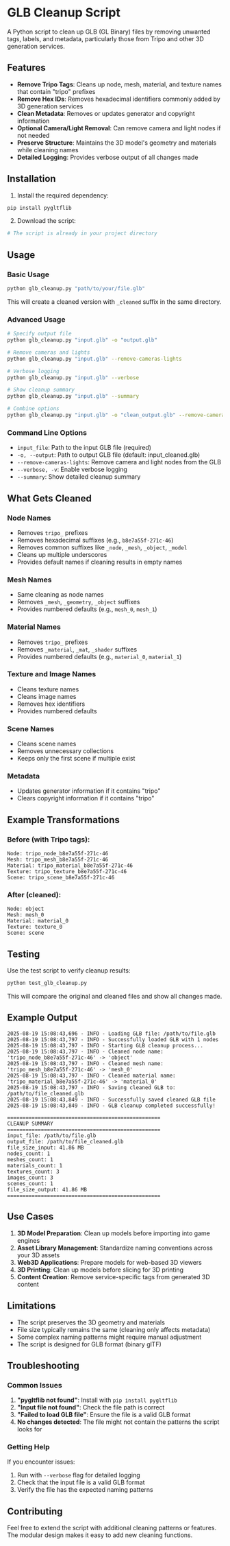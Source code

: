 # GLB Cleanup Script

A Python script to clean up GLB (GL Binary) files by removing unwanted tags, labels, and metadata, particularly those from Tripo and other 3D generation services.

## Features

- **Remove Tripo Tags**: Cleans up node, mesh, material, and texture names that contain "tripo" prefixes
- **Remove Hex IDs**: Removes hexadecimal identifiers commonly added by 3D generation services
- **Clean Metadata**: Removes or updates generator and copyright information
- **Optional Camera/Light Removal**: Can remove camera and light nodes if not needed
- **Preserve Structure**: Maintains the 3D model's geometry and materials while cleaning names
- **Detailed Logging**: Provides verbose output of all changes made

## Installation

1. Install the required dependency:
```bash
pip install pygltflib
```

2. Download the script:
```bash
# The script is already in your project directory
```

## Usage

### Basic Usage

```bash
python glb_cleanup.py "path/to/your/file.glb"
```

This will create a cleaned version with `_cleaned` suffix in the same directory.

### Advanced Usage

```bash
# Specify output file
python glb_cleanup.py "input.glb" -o "output.glb"

# Remove cameras and lights
python glb_cleanup.py "input.glb" --remove-cameras-lights

# Verbose logging
python glb_cleanup.py "input.glb" --verbose

# Show cleanup summary
python glb_cleanup.py "input.glb" --summary

# Combine options
python glb_cleanup.py "input.glb" -o "clean_output.glb" --remove-cameras-lights --verbose --summary
```

### Command Line Options

- `input_file`: Path to the input GLB file (required)
- `-o, --output`: Path to output GLB file (default: input_cleaned.glb)
- `--remove-cameras-lights`: Remove camera and light nodes from the GLB
- `--verbose, -v`: Enable verbose logging
- `--summary`: Show detailed cleanup summary

## What Gets Cleaned

### Node Names
- Removes `tripo_` prefixes
- Removes hexadecimal suffixes (e.g., `b8e7a55f-271c-46`)
- Removes common suffixes like `_node`, `_mesh`, `_object`, `_model`
- Cleans up multiple underscores
- Provides default names if cleaning results in empty names

### Mesh Names
- Same cleaning as node names
- Removes `_mesh`, `_geometry`, `_object` suffixes
- Provides numbered defaults (e.g., `mesh_0`, `mesh_1`)

### Material Names
- Removes `tripo_` prefixes
- Removes `_material`, `_mat`, `_shader` suffixes
- Provides numbered defaults (e.g., `material_0`, `material_1`)

### Texture and Image Names
- Cleans texture names
- Cleans image names
- Removes hex identifiers
- Provides numbered defaults

### Scene Names
- Cleans scene names
- Removes unnecessary collections
- Keeps only the first scene if multiple exist

### Metadata
- Updates generator information if it contains "tripo"
- Clears copyright information if it contains "tripo"

## Example Transformations

### Before (with Tripo tags):
```
Node: tripo_node_b8e7a55f-271c-46
Mesh: tripo_mesh_b8e7a55f-271c-46
Material: tripo_material_b8e7a55f-271c-46
Texture: tripo_texture_b8e7a55f-271c-46
Scene: tripo_scene_b8e7a55f-271c-46
```

### After (cleaned):
```
Node: object
Mesh: mesh_0
Material: material_0
Texture: texture_0
Scene: scene
```

## Testing

Use the test script to verify cleanup results:

```bash
python test_glb_cleanup.py
```

This will compare the original and cleaned files and show all changes made.

## Example Output

```
2025-08-19 15:08:43,696 - INFO - Loading GLB file: /path/to/file.glb
2025-08-19 15:08:43,797 - INFO - Successfully loaded GLB with 1 nodes
2025-08-19 15:08:43,797 - INFO - Starting GLB cleanup process...
2025-08-19 15:08:43,797 - INFO - Cleaned node name: 'tripo_node_b8e7a55f-271c-46' -> 'object'
2025-08-19 15:08:43,797 - INFO - Cleaned mesh name: 'tripo_mesh_b8e7a55f-271c-46' -> 'mesh_0'
2025-08-19 15:08:43,797 - INFO - Cleaned material name: 'tripo_material_b8e7a55f-271c-46' -> 'material_0'
2025-08-19 15:08:43,797 - INFO - Saving cleaned GLB to: /path/to/file_cleaned.glb
2025-08-19 15:08:43,849 - INFO - Successfully saved cleaned GLB file
2025-08-19 15:08:43,849 - INFO - GLB cleanup completed successfully!

==================================================
CLEANUP SUMMARY
==================================================
input_file: /path/to/file.glb
output_file: /path/to/file_cleaned.glb
file_size_input: 41.86 MB
nodes_count: 1
meshes_count: 1
materials_count: 1
textures_count: 3
images_count: 3
scenes_count: 1
file_size_output: 41.86 MB
==================================================
```

## Use Cases

1. **3D Model Preparation**: Clean up models before importing into game engines
2. **Asset Library Management**: Standardize naming conventions across your 3D assets
3. **Web3D Applications**: Prepare models for web-based 3D viewers
4. **3D Printing**: Clean up models before slicing for 3D printing
5. **Content Creation**: Remove service-specific tags from generated 3D content

## Limitations

- The script preserves the 3D geometry and materials
- File size typically remains the same (cleaning only affects metadata)
- Some complex naming patterns might require manual adjustment
- The script is designed for GLB format (binary glTF)

## Troubleshooting

### Common Issues

1. **"pygltflib not found"**: Install with `pip install pygltflib`
2. **"Input file not found"**: Check the file path is correct
3. **"Failed to load GLB file"**: Ensure the file is a valid GLB format
4. **No changes detected**: The file might not contain the patterns the script looks for

### Getting Help

If you encounter issues:
1. Run with `--verbose` flag for detailed logging
2. Check that the input file is a valid GLB format
3. Verify the file has the expected naming patterns

## Contributing

Feel free to extend the script with additional cleaning patterns or features. The modular design makes it easy to add new cleaning functions.
